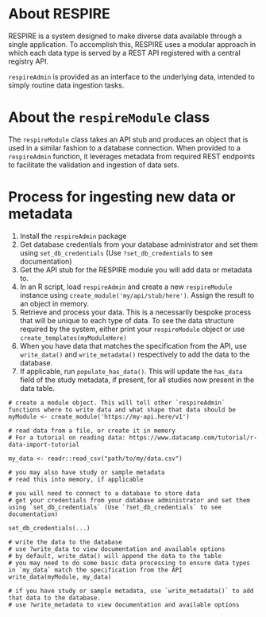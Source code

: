 # About RESPIRE

RESPIRE is a system designed to make diverse data available through a single application. To accomplish this, RESPIRE uses a modular approach in which each data type is served by a REST API registered with a central registry API.

`respireAdmin` is provided as an interface to the underlying data, intended to simply routine data ingestion tasks.

# About the `respireModule` class

The `respireModule` class takes an API stub and produces an object that is used in a similar fashion to a database connection. When provided to a `respireAdmin` function, it leverages metadata from required REST endpoints to facilitate the validation and ingestion of data sets.

# Process for ingesting new data or metadata

1. Install the `respireAdmin` package
2. Get database credentials from your database administrator and set them using `set_db_credentials` (Use `?set_db_credentials` to see documentation)
3. Get the API stub for the RESPIRE module you will add data or metadata to.
4. In an R script, load `respireAdmin` and create a new `respireModule` instance using `create_module('my/api/stub/here')`. Assign the result to an object in memory.
5. Retrieve and process your data. This is a necessarily bespoke process that will be unique to each type of data. To see the data structure required by the system, either print your `respireModule` object or use `create_templates(myModuleHere)`
6. When you have data that matches the specification from the API, use `write_data()` and `write_metadata()` respectively to add the data to the database.
7. If applicable, run `populate_has_data()`. This will update the `has_data` field of the study metadata, if present, for all studies now present in the data table.

```
# create a module object. This will tell other `respireAdmin` functions where to write data and what shape that data should be
myModule <- create_module('https://my-api.here/v1')

# read data from a file, or create it in memory
# For a tutorial on reading data: https://www.datacamp.com/tutorial/r-data-import-tutorial

my_data <- readr::read_csv("path/to/my/data.csv")

# you may also have study or sample metadata
# read this into memory, if applicable

# you will need to connect to a database to store data
# get your credentials from your database administrator and set them using `set_db_credentials` (Use `?set_db_credentials` to see documentation)

set_db_credentials(...)

# write the data to the database
# use ?write_data to view documentation and available options
# by default, write_data() will append the data to the table
# you may need to do some basic data processing to ensure data types in `my_data` match the specification from the API
write_data(myModule, my_data)

# if you have study or sample metadata, use `write_metadata()` to add that data to the database. 
# use ?write_metadata to view documentation and available options

```
